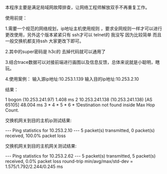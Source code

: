 本程序主要是满足局域网故障排查，让网络工程师解放双手不再重复工作。

使用前提：

1.需要一个规范的网络规划，ip地址主机使用规则 ，要求全网规则一样才可以进行更改使用，另外这个版本紧紧只有 ssh才可以  telnet的 我没写 因为比较简单
而且一般交换机都支持ssh  大家更改下即可。

2.其中的super密码是 h3c的 去掉代码就可以通用了

3.结合trace数据可以对接前端进行画图以及信息反馈，总体来说就是小聪明，瞎玩。


4.使用案例：
输入源ip地址:10.253.1.139
输入目的ip地址:10.253.2.10


结果：

 1  bogon (10.253.241.97)  1.408 ms
 2  10.253.241.138 (10.253.241.138) [AS 65105]  48.004 ms
 3  *
 4  *
 5  *
 6  *
!Destination not found inside Max Hop Count.

交换机网关到目的主机ip测试结果:

--- Ping statistics for 10.253.2.10 ---
5 packet(s) transmitted, 0 packet(s) received, 100.0% packet loss

交换机网关到目的主机网关测试结果:

--- Ping statistics for 10.253.2.62 ---
5 packet(s) transmitted, 5 packet(s) received, 0.0% packet loss
round-trip min/avg/max/std-dev = 1.575/1.792/2.244/0.245 ms
